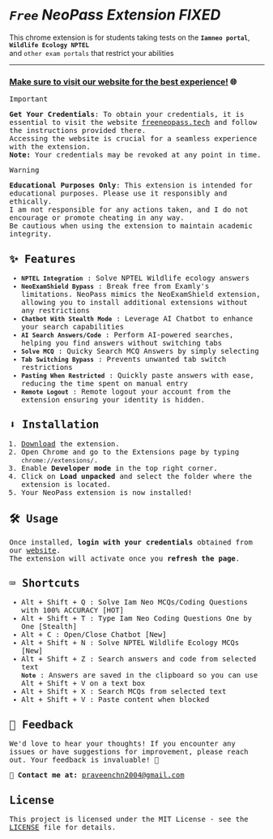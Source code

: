 # <i>**`Free`** NeoPass Extension FIXED</i>

This chrome extension is for students taking tests on the **`Iamneo portal`**, **`Wildlife Ecology NPTEL`**<br> and `other exam portals` that restrict your abilities

---

### [**Make sure to visit our website for the best experience!**](https://www.freeneopass.tech) 🌐

<samp>
  
> [!IMPORTANT]
> **Get Your Credentials**: To obtain your credentials, it is essential to visit the website [freeneopass.tech](https://www.freeneopass.tech) and follow the instructions provided there.  
> Accessing the website is crucial for a seamless experience with the extension.  
> **Note:** Your credentials may be revoked at any point in time.

> [!WARNING]
> **Educational Purposes Only**: This extension is intended for educational purposes. Please use it responsibly and ethically.  
> I am not responsible for any actions taken, and I do not encourage or promote cheating in any way.  
> Be cautious when using the extension to maintain academic integrity.

## ✨ Features

- **`NPTEL Integration`** : Solve NPTEL Wildlife ecology answers
- **`NeoExamShield Bypass`** : Break free from Examly's limitations.  NeoPass mimics the NeoExamShield extension, allowing you to install additional extensions without any restrictions
- **`Chatbot With Stealth Mode`** : Leverage AI Chatbot to enhance your search capabilities
- **`AI Search Answers/Code`** : Perform AI-powered searches, helping you find answers without switching tabs
- **`Solve MCQ`** : Quicky Search MCQ Answers by simply selecting
- **`Tab Switching Bypass`** : Prevents unwanted tab switch restrictions
- **`Pasting When Restricted`** : Quickly paste answers with ease, reducing the time spent on manual entry
- **`Remote Logout`** : Remote logout your account from the extension ensuring your identity is hidden.

## ⬇️ Installation

1. [Download](https://github.com/Max-Eee/NeoPass/archive/refs/heads/main.zip) the extension.
2. Open Chrome and go to the Extensions page by typing `chrome://extensions/`.
3. Enable **Developer mode** in the top right corner.
4. Click on **Load unpacked** and select the folder where the extension is located.
5. Your NeoPass extension is now installed!

## 🛠️ Usage

Once installed, **login with your credentials** obtained from our [website](https://www.freeneopass.tech).<br>The extension will activate once you **refresh the page**.

## ⌨️ Shortcuts

- <kbd>Alt</kbd> + <kbd>Shift</kbd> + <kbd>Q</kbd> : Solve Iam Neo MCQs/Coding Questions with 100% ACCURACY [HOT]
- <kbd>Alt</kbd> + <kbd>Shift</kbd> + <kbd>T</kbd> : Type Iam Neo Coding Questions One by One [Stealth]
- <kbd>Alt</kbd> + <kbd>C</kbd> : Open/Close Chatbot [New]
- <kbd>Alt</kbd> + <kbd>Shift</kbd> + <kbd>N</kbd> : Solve NPTEL Wildlife Ecology MCQs [New]
- <kbd>Alt</kbd> + <kbd>Shift</kbd> + <kbd>Z</kbd> : Search answers and code from selected text  
  **`Note`** : Answers are saved in the clipboard so you can use <kbd>Alt</kbd> + <kbd>Shift</kbd> + <kbd>V</kbd> on a text box  
- <kbd>Alt</kbd> + <kbd>Shift</kbd> + <kbd>X</kbd> : Search MCQs from selected text
- <kbd>Alt</kbd> + <kbd>Shift</kbd> + <kbd>V</kbd> : Paste content when blocked

## 💬 Feedback

We'd love to hear your thoughts! If you encounter any issues or have suggestions for improvement, please reach out. Your feedback is invaluable! 💌

📧 **Contact me at:** [praveenchn2004@gmail.com](mailto:praveenchn2004@gmail.com)

## License

This project is licensed under the MIT License - see the [LICENSE](LICENSE) file for details.

</samp>

